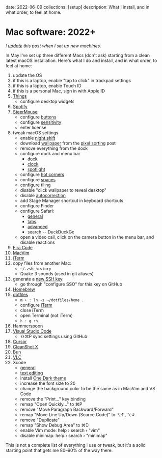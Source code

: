 date: 2022-06-09
collections: [setup]
description: What I install, and in what order, to feel at home.

Mac software: 2022+
===================

*I [update][] this post when I set up new machines.*

  [update]: https://github.com/narfdotpl/narf.pl/commits/master/content/posts/mac-software-2022.md

In May I've set up three different Macs (don't ask) starting from a clean
latest macOS installation. Here's what I do and install, and in what order,
to feel at home:

1. update the OS
1. if this is a laptop, enable "tap to click" in trackpad settings
1. if this is a laptop, enable Touch ID
1. if this is a personal Mac, sign in with Apple ID
1. [Things](https://culturedcode.com/things/)
    - configure desktop widgets
1. [Spotify](https://www.spotify.com/us/download/mac/)
1. [SteerMouse](https://plentycom.jp/en/steermouse/download.php)
    - configure [buttons](steermouse/buttons.png)
    - configure [sensitivity](steermouse/sensitivity.png)
    - enter license
1. tweak macOS settings
    - enable [night shift](macos/night-shift.png)
    - download [wallpaper](/static/assets/pixel-sorting/wallpaper/flipped.jpg) from the [pixel sorting](/posts/pixel-sorting) post
    - remove everything from the dock
    - configure dock and menu bar
        - [dock](macos/dock.png)
        - [clock](macos/clock.png)
        - [spotlight](macos/spotlight.png)
    - configure [hot corners](macos/hot-corners.png)
    - configure [spaces](macos/spaces.png)
    - configure [tiling](macos/tiling.png)
    - disable "click wallpaper to reveal desktop"
    - disable [autocorrection](macos/keyboard.png)
    - add Stage Manager shortcut in keyboard shortcuts
    - configure Finder
    - configure Safari:
        - [general](safari/general.png)
        - [tabs](safari/tabs.png)
        - [advanced](safari/advanced.png)
        - search -- DuckDuckGo
    - open a video call, click on the camera button in the menu bar, and disable reactions
1. [Fira Code](https://github.com/tonsky/FiraCode/wiki/Installing)
1. [MacVim](https://macvim-dev.github.io/macvim/)
1. [iTerm](https://iterm2.com/)
1. copy files from another Mac:
    - `~/.zsh_history`
    - Quake 3 sounds (used in git aliases)
1. generate a [new SSH key](https://docs.github.com/en/authentication/connecting-to-github-with-ssh/generating-a-new-ssh-key-and-adding-it-to-the-ssh-agent)
    - go through "configure SSO" for this key on GitHub
1. [Homebrew](https://brew.sh)
1. [dotfiles](https://github.com/narfdotpl/dotfiles)
    - `m + : ln -s ~/dotfiles/home .`
    - configure [iTerm](iterm.png)
    - close iTerm
    - open Terminal (not iTerm)
    - `h : g rh`
1. [Hammerspoon](https://www.hammerspoon.org)
1. [Visual Studio Code](https://code.visualstudio.com)
    - ⇧⌘P sync settings using GitHub
1. [Cursor](https://www.cursor.com)
1. [CleanShot X](https://cleanshot.com)
1. [Bun](https://bun.sh)
1. [VLC](https://www.videolan.org/vlc/)
1. Xcode
    - [general](xcode/general.png)
    - [text editing](xcode/text-editing.png)
    - install [One Dark theme](https://github.com/bojan/xcode-one-dark)
    - increase the font size to 20
    - change the background color to be the same as in MacVim and VS Code
    - remove the "Print..." key binding
    - remap "Open Quickly..." to ⌘P
    - remove "Move Paragraph Backward/Forward"
    - remap "Move Line Up/Down (Source Code)" to ⌥↑, ⌥↓
    - remove "Duplicate"
    - remap "Show Debug Area" to ⌘D
    - enable Vim mode: help › search › "vim"
    - disable minimap: help › search › "minimap"

This is not a complete list of everything I use or tweak, but it's a solid
starting point that gets me 80–90% of the way there.
